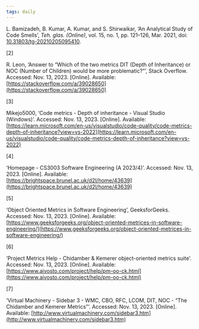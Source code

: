 ```yaml
---
tags: daily
---
```


L. Bamizadeh, B. Kumar, A. Kumar, and S. Shirwaikar, ‘An Analytical Study of Code Smells’, _Teh. glas. (Online)_, vol. 15, no. 1, pp. 121–126, Mar. 2021, doi: [10.31803/tg-20210205095410](https://doi.org/10.31803/tg-20210205095410).

[2]

R. Leon, ‘Answer to “Which of the two metrics DIT (Depth of Inheritance) or NOC (Number of Children) would be more problematic?”’, Stack Overflow. Accessed: Nov. 13, 2023. [Online]. Available: [https://stackoverflow.com/a/39028650](https://stackoverflow.com/a/39028650)

[3]

Mikejo5000, ‘Code metrics - Depth of inheritance - Visual Studio (Windows)’. Accessed: Nov. 13, 2023. [Online]. Available: [https://learn.microsoft.com/en-us/visualstudio/code-quality/code-metrics-depth-of-inheritance?view=vs-2022](https://learn.microsoft.com/en-us/visualstudio/code-quality/code-metrics-depth-of-inheritance?view=vs-2022)

[4]

‘Homepage - CS3003 Software Engineering (A 2023/4)’. Accessed: Nov. 13, 2023. [Online]. Available: [https://brightspace.brunel.ac.uk/d2l/home/43639](https://brightspace.brunel.ac.uk/d2l/home/43639)

[5]

‘Object Oriented Metrics in Software Engineering’, GeeksforGeeks. Accessed: Nov. 13, 2023. [Online]. Available: [https://www.geeksforgeeks.org/object-oriented-metrices-in-software-engineering/](https://www.geeksforgeeks.org/object-oriented-metrices-in-software-engineering/)

[6]

‘Project Metrics Help - Chidamber & Kemerer object-oriented metrics suite’. Accessed: Nov. 13, 2023. [Online]. Available: [https://www.aivosto.com/project/help/pm-oo-ck.html](https://www.aivosto.com/project/help/pm-oo-ck.html)

[7]

‘Virtual Machinery - Sidebar 3 - WMC, CBO, RFC, LCOM, DIT, NOC - “The Chidamber and Kemerer Metrics”’. Accessed: Nov. 13, 2023. [Online]. Available: [http://www.virtualmachinery.com/sidebar3.htm](http://www.virtualmachinery.com/sidebar3.htm)